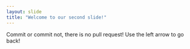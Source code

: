 ```yaml
---
layout: slide
title: "Welcome to our second slide!"
---
```

Commit or commit not, there is no pull request!
Use the left arrow to go back!
